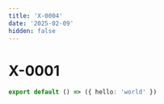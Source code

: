 ```yaml
---
title: 'X-0004'
date: '2025-02-09'
hidden: false
---
```


# X-0001

```ts
export default () => ({ hello: 'world' })
```

